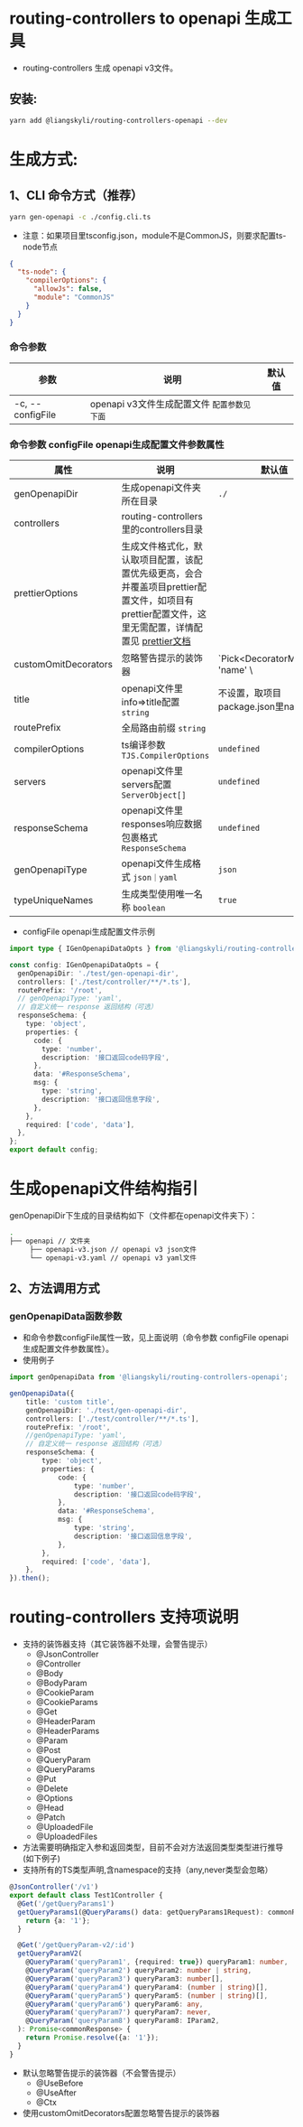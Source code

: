 # routing-controllers to openapi 生成工具
- routing-controllers 生成 openapi v3文件。


## 安装:
```bash
yarn add @liangskyli/routing-controllers-openapi --dev
```

# 生成方式:
## 1、CLI 命令方式（推荐）

```bash
yarn gen-openapi -c ./config.cli.ts
```

- 注意：如果项目里tsconfig.json，module不是CommonJS，则要求配置ts-node节点

```json
{
  "ts-node": {
    "compilerOptions": {
      "allowJs": false,
      "module": "CommonJS"
    }
  }
}
```

### 命令参数

| 参数               | 说明                           | 默认值 |
|------------------|------------------------------|-----|
| -c, --configFile | openapi v3文件生成配置文件 `配置参数见下面` |     |


### 命令参数 configFile openapi生成配置文件参数属性

| 属性                   | 说明                                                                                                                                                      | 默认值                               |
|----------------------|---------------------------------------------------------------------------------------------------------------------------------------------------------|-----------------------------------|
| genOpenapiDir        | 生成openapi文件夹所在目录                                                                                                                                        | `./`                              |
| controllers          | routing-controllers 里的controllers目录                                                                                                                     |                                   |
| prettierOptions      | 生成文件格式化，默认取项目配置，该配置优先级更高，会合并覆盖项目prettier配置文件，如项目有prettier配置文件，这里无需配置，详情配置见 [prettier文档](https://github.com/prettier/prettier/blob/main/docs/options.md) |                                   |
| customOmitDecorators | 忽略警告提示的装饰器                                                                                                                                              | `Pick<DecoratorMetadata, 'name' \ | 'package'>[]`                        |
| title                | openapi文件里info=>title配置  `string`                                                                                                                       | 不设置，取项目package.json里name的值        |
| routePrefix          | 全局路由前缀  `string`                                                                                                                                        |                                   |
| compilerOptions      | ts编译参数  `TJS.CompilerOptions`                                                                                                                           | `undefined`                       |
| servers              | openapi文件里servers配置  `ServerObject[]`                                                                                                                   | `undefined`                       |
| responseSchema       | openapi文件里responses响应数据包裹格式  `ResponseSchema`                                                                                                           | `undefined`                       |
| genOpenapiType       | openapi文件生成格式  `json｜yaml`                                                                                                                              | `json`                            |
| typeUniqueNames      | 生成类型使用唯一名称  `boolean`                                                                                                                                   | `true`                            |

- configFile openapi生成配置文件示例

```ts
import type { IGenOpenapiDataOpts } from '@liangskyli/routing-controllers-openapi';

const config: IGenOpenapiDataOpts = {
  genOpenapiDir: './test/gen-openapi-dir',
  controllers: ['./test/controller/**/*.ts'],
  routePrefix: '/root', 
  // genOpenapiType: 'yaml',
  // 自定义统一 response 返回结构（可选）
  responseSchema: {
    type: 'object',
    properties: {
      code: {
        type: 'number',
        description: '接口返回code码字段',
      },
      data: '#ResponseSchema',
      msg: {
        type: 'string',
        description: '接口返回信息字段',
      },
    },
    required: ['code', 'data'],
  },
};
export default config;
```

# 生成openapi文件结构指引

genOpenapiDir下生成的目录结构如下（文件都在openapi文件夹下）：

```bash
.
├── openapi // 文件夹
     ├── openapi-v3.json // openapi v3 json文件
     └── openapi-v3.yaml // openapi v3 yaml文件
```

## 2、方法调用方式

### genOpenapiData函数参数
- 和命令参数configFile属性一致，见上面说明（命令参数 configFile openapi生成配置文件参数属性）。
- 使用例子

```ts
import genOpenapiData from '@liangskyli/routing-controllers-openapi';

genOpenapiData({
    title: 'custom title',
    genOpenapiDir: './test/gen-openapi-dir',
    controllers: ['./test/controller/**/*.ts'],
    routePrefix: '/root',
    //genOpenapiType: 'yaml',
    // 自定义统一 response 返回结构（可选）
    responseSchema: {
        type: 'object',
        properties: {
            code: {
                type: 'number',
                description: '接口返回code码字段',
            },
            data: '#ResponseSchema',
            msg: {
                type: 'string',
                description: '接口返回信息字段',
            },
        },
        required: ['code', 'data'],
    },
}).then();

```

# routing-controllers 支持项说明
- 支持的装饰器支持（其它装饰器不处理，会警告提示）
  - @JsonController
  - @Controller
  - @Body
  - @BodyParam
  - @CookieParam
  - @CookieParams
  - @Get
  - @HeaderParam
  - @HeaderParams
  - @Param
  - @Post
  - @QueryParam
  - @QueryParams
  - @Put
  - @Delete
  - @Options
  - @Head
  - @Patch
  - @UploadedFile
  - @UploadedFiles
- 方法需要明确指定入参和返回类型，目前不会对方法返回类型类型进行推导(如下例子)
- 支持所有的TS类型声明,含namespace的支持（any,never类型会忽略）

```ts
@JsonController('/v1')
export default class Test1Controller {
  @Get('/getQueryParams1')
  getQueryParams1(@QueryParams() data: getQueryParams1Request): commonResponse {
    return {a: '1'};
  }

  @Get('/getQueryParam-v2/:id')
  getQueryParamV2(
    @QueryParam('queryParam1', {required: true}) queryParam1: number,
    @QueryParam('queryParam2') queryParam2: number | string,
    @QueryParam('queryParam3') queryParam3: number[],
    @QueryParam('queryParam4') queryParam4: (number | string)[],
    @QueryParam('queryParam5') queryParam5: (number | string)[],
    @QueryParam('queryParam6') queryParam6: any,
    @QueryParam('queryParam7') queryParam7: never,
    @QueryParam('queryParam8') queryParam8: IParam2,
  ): Promise<commonResponse> {
    return Promise.resolve({a: '1'});
  }
}

```

- 默认忽略警告提示的装饰器（不会警告提示）
  - @UseBefore
  - @UseAfter
  - @Ctx
- 使用customOmitDecorators配置忽略警告提示的装饰器
